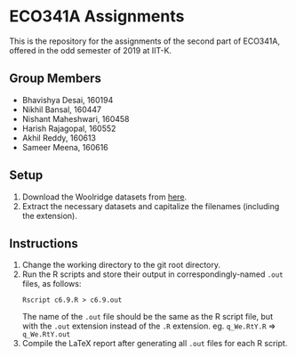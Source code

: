 # ECO341A Assignments

This is the repository for the assignments of the second part of ECO341A, offered in the odd semester of 2019 at IIT-K.

## Group Members
* Bhavishya Desai, 160194
* Nikhil Bansal, 160447
* Nishant Maheshwari, 160458
* Harish Rajagopal, 160552
* Akhil Reddy, 160613
* Sameer Meena, 160616

## Setup
1. Download the Woolridge datasets from [here](https://l.messenger.com/l.php?u=https%3A%2F%2Fwww.cengage.com%2Faise%2Feconomics%2Fwooldridge_3e_datasets%2F&h=AT0Mxu-uk579W9aKmkaQXOE9aJNkT7S5ZFqJAzvqIp9sHfXxQrng7yL_9vhnlMAVZPrIAd4TycBfRueWHNr4tPKisORhWtOFOuHVo-NcszcioVCIs3J8lcChKeHEeQ).
2. Extract the necessary datasets and capitalize the filenames (including the extension).

## Instructions
1. Change the working directory to the git root directory.
2. Run the R scripts and store their output in correspondingly-named `.out` files, as follows:
    ```
    Rscript c6.9.R > c6.9.out
    ```
    The name of the `.out` file should be the same as the R script file, but with the `.out` extension instead of the `.R` extension.
    eg. `q_We.RtY.R` => `q_We.RtY.out`
3. Compile the LaTeX report after generating all `.out` files for each R script.
